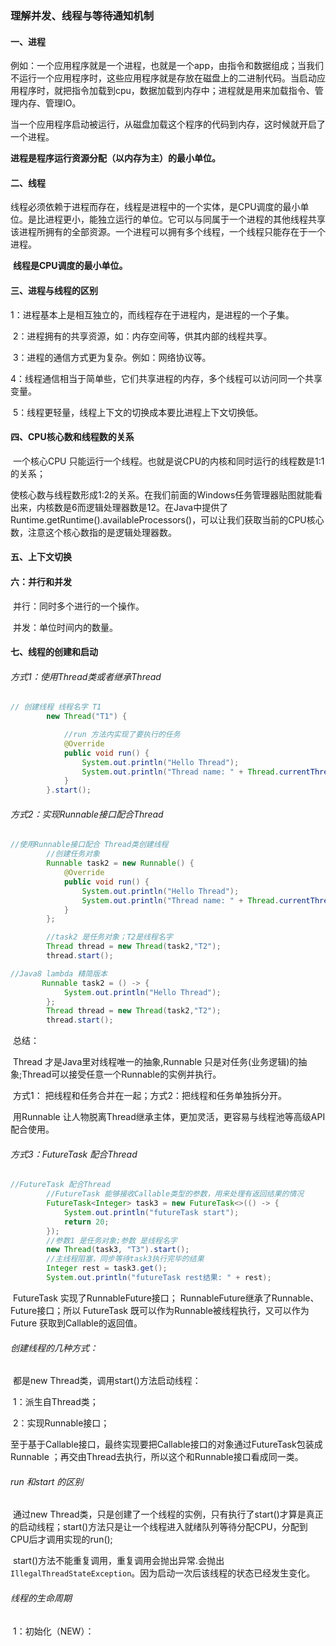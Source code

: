 ### 理解并发、线程与等待通知机制

#### 一、进程

​	例如：一个应用程序就是一个进程，也就是一个app，由指令和数据组成；当我们不运行一个应用程序时，这些应用程序就是存放在磁盘上的二进制代码。当启动应用程序时，就把指令加载到cpu，数据加载到内存中；进程就是用来加载指令、管理内存、管理IO。

​	当一个应用程序启动被运行，从磁盘加载这个程序的代码到内存，这时候就开启了一个进程。

​	**进程是程序运行资源分配（以内存为主）的最小单位。**

#### 二、线程

​	线程必须依赖于进程而存在，线程是进程中的一个实体，是CPU调度的最小单位。是比进程更小，能独立运行的单位。它可以与同属于一个进程的其他线程共享该进程所拥有的全部资源。一个进程可以拥有多个线程，一个线程只能存在于一个进程。

​	**线程是CPU调度的最小单位。**

#### 三、进程与线程的区别

​	1：进程基本上是相互独立的，而线程存在于进程内，是进程的一个子集。

​	2：进程拥有的共享资源，如：内存空间等，供其内部的线程共享。

​	3：进程的通信方式更为复杂。例如：网络协议等。

​	4：线程通信相当于简单些，它们共享进程的内存，多个线程可以访问同一个共享变量。

​	5：线程更轻量，线程上下文的切换成本要比进程上下文切换低。

#### 四、CPU核心数和线程数的关系

​	一个核心CPU 只能运行一个线程。也就是说CPU的内核和同时运行的线程数是1:1 的关系；

​	使核心数与线程数形成1:2的关系。在我们前面的Windows任务管理器贴图就能看出来，内核数是6而逻辑处理器数是12。在Java中提供了Runtime.getRuntime().availableProcessors()，可以让我们获取当前的CPU核心数，注意这个核心数指的是逻辑处理器数。

#### 五、上下文切换

#### 六：并行和并发

​	并行：同时多个进行的一个操作。

​	并发：单位时间内的数量。

#### 七、线程的创建和启动

###### 	方式1：使用Thread类或者继承Thread

```java
// 创建线程 线程名字 T1
        new Thread("T1") {

            //run 方法内实现了要执行的任务
            @Override
            public void run() {
                System.out.println("Hello Thread");
                System.out.println("Thread name: " + Thread.currentThread().getName());
            }
        }.start();
```

###### 	方式2：实现Runnable接口配合Thread

```java
//使用Runnable接口配合 Thread类创建线程
        //创建任务对象
        Runnable task2 = new Runnable() {
            @Override
            public void run() {
                System.out.println("Hello Thread");
                System.out.println("Thread name: " + Thread.currentThread().getName());
            }
        };

        //task2 是任务对象；T2是线程名字
        Thread thread = new Thread(task2,"T2");
        thread.start();

//Java8 lambda 精简版本
	   Runnable task2 = () -> {
            System.out.println("Hello Thread");
        };
        Thread thread = new Thread(task2,"T2");
        thread.start();
```

​	总结：

​	Thread 才是Java里对线程唯一的抽象,Runnable 只是对任务(业务逻辑)的抽象;Thread可以接受任意一个Runnable的实例并执行。

​	方式1： 把线程和任务合并在一起；方式2：把线程和任务单独拆分开。

​	用Runnable 让人物脱离Thread继承主体，更加灵活，更容易与线程池等高级API配合使用。

###### 	方式3：FutureTask 配合Thread

```java
//FutureTask 配合Thread
        //FutureTask 能够接收Callable类型的参数，用来处理有返回结果的情况
        FutureTask<Integer> task3 = new FutureTask<>(() -> {
            System.out.println("futureTask start");
            return 20;
        });
        //参数1 是任务对象;参数 是线程名字
        new Thread(task3, "T3").start();
        //主线程阻塞，同步等待task3执行完毕的结果
        Integer rest = task3.get();
        System.out.println("futureTask rest结果: " + rest);
```

​	FutureTask 实现了RunnableFuture接口； RunnableFuture继承了Runnable、Future接口；所以 FutureTask  既可以作为Runnable被线程执行，又可以作为Future 获取到Callable的返回值。

###### 创建线程的几种方式：

​	都是new Thread类，调用start()方法启动线程：

​	1：派生自Thread类；

​	2：实现Runnable接口；

​	至于基于Callable接口，最终实现要把Callable接口的对象通过FutureTask包装成Runnable ；再交由Thread去执行，所以这个和Runnable接口看成同一类。

###### run 和start 的区别

​	通过new Thread类，只是创建了一个线程的实例，只有执行了start()才算是真正的启动线程；start()方法只是让一个线程进入就绪队列等待分配CPU，分配到CPU后才调用实现的run();

​	start()方法不能重复调用，重复调用会抛出异常.会抛出 `IllegalThreadStateException`。因为启动一次后该线程的状态已经发生变化。

###### 线程的生命周期

​	1：初始化（NEW）：	











